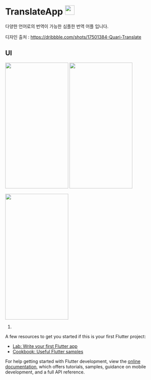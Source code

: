 # TranslateApp <img src="https://user-images.githubusercontent.com/103208820/210183768-6358c59d-efc3-4d43-ba6b-a1137a7e4e5d.png"  width="30" height="30"/>

다양한 언어로의 번역이 가능한 심플한 번역 어플 입니다.

디자인 출처 : https://dribbble.com/shots/17501384-Quari-Translate
## UI

<img src="https://user-images.githubusercontent.com/103208820/210184179-f11b8f86-ab39-4a11-b5fb-e84e3cd0504b.png"  width="200" height="400"/> <img src="https://user-images.githubusercontent.com/103208820/210184184-4c9b1998-9fe0-4701-8cef-9b12ff4ee8e8.png"  width="200" height="400"/>

<img src="https://user-images.githubusercontent.com/103208820/210184188-76d1be59-c5b9-4dbb-868e-854065670ed1.png"  width="200" height="400"/>

1) 

A few resources to get you started if this is your first Flutter project:

- [Lab: Write your first Flutter app](https://docs.flutter.dev/get-started/codelab)
- [Cookbook: Useful Flutter samples](https://docs.flutter.dev/cookbook)

For help getting started with Flutter development, view the
[online documentation](https://docs.flutter.dev/), which offers tutorials,
samples, guidance on mobile development, and a full API reference.
